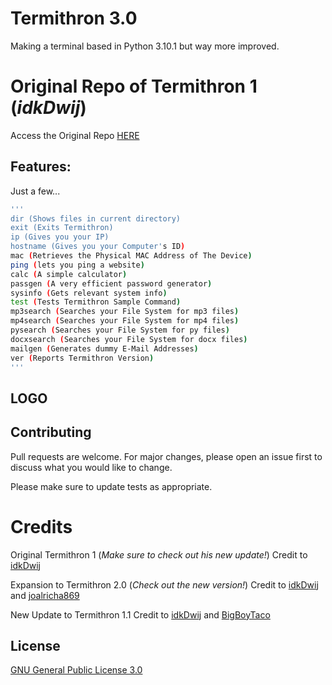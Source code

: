 # Termithron 3.0

Making a terminal based in Python 3.10.1 but way more improved.

# Original Repo of Termithron 1 (_idkDwij_)



Access the Original Repo [HERE](https://github.com/IdkDwij/Termithon)

## Features:

Just a few...

```bash
'''
dir (Shows files in current directory)
exit (Exits Termithron)
ip (Gives you your IP)
hostname (Gives you your Computer's ID)
mac (Retrieves the Physical MAC Address of The Device)
ping (lets you ping a website)
calc (A simple calculator)
passgen (A very efficient password generator)
sysinfo (Gets relevant system info)
test (Tests Termithron Sample Command)
mp3search (Searches your File System for mp3 files)
mp4search (Searches your File System for mp4 files)
pysearch (Searches your File System for py files)
docxsearch (Searches your File System for docx files)
mailgen (Generates dummy E-Mail Addresses)
ver (Reports Termithron Version)
'''
```

## LOGO


## Contributing
Pull requests are welcome. For major changes, please open an issue first to discuss what you would like to change.

Please make sure to update tests as appropriate.

# Credits

Original Termithron 1 (_Make sure to check out his new update!_) Credit to [idkDwij](https://github.com/IdkDwij)

Expansion to Termithron 2.0 (_Check out the new version!_) Credit to [idkDwij](https://github.com/IdkDwij) and [joalricha869](https://github.com/joalricha869)


New Update to Termithron 1.1 Credit to [idkDwij](https://github.com/IdkDwij) and [BigBoyTaco](https://github.com/BigBoyTaco/)

## License
[GNU General Public License 3.0](https://www.gnu.org/licenses/gpl-3.0.en.html)

